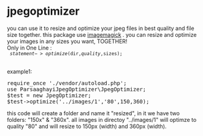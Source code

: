 # jpegoptimizer
you can use it to resize and optimize your jpeg files in best quality and file size together.
this package use <a href="https://imagemagick.org/" target="_blank" rel="noopener noreferrer">imagemagick</a> .
you can resize and optimize your images in any sizes you want, TOGETHER!<br>
Only in One Line :<br>
<code>
$statement->optimize($dir,$quality,$sizes);<br>
</code>
<br>example1:<br>
<pre>
require_once './vendor/autoload.php';
use ParsaaghayiJpegOptimizer\JpegOptimizer;
$test = new JpegOptimizer;
$test->optimize('../images/1','80',150,360);
</pre>
this code will create a folder and name it "resized", in it we have two folders: "150x" & "360x". all images in directoy "../images/1" will optimze to quality "80" and will resize to 150px (width) and 360px (width).

